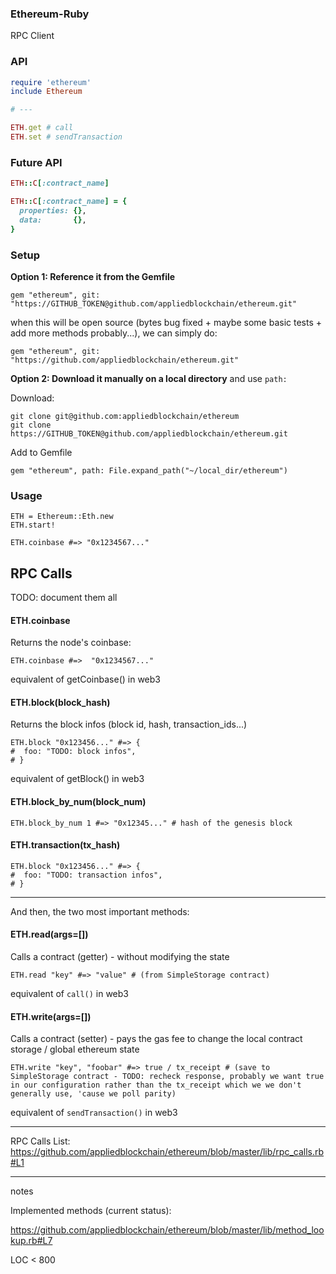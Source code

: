 ### Ethereum-Ruby

RPC Client


### API

```rb
require 'ethereum'
include Ethereum

# ---

ETH.get # call
ETH.set # sendTransaction
```


### Future API


```rb
ETH::C[:contract_name]

ETH::C[:contract_name] = {
  properties: {},
  data:       {},
}
```


### Setup


**Option 1: Reference it from the Gemfile**

    gem "ethereum", git: "https://GITHUB_TOKEN@github.com/appliedblockchain/ethereum.git"

when this will be open source (bytes bug fixed + maybe some basic tests + add more methods probably...), we can simply do:

    gem "ethereum", git: "https://github.com/appliedblockchain/ethereum.git"


**Option 2: Download it manually on a local directory** and use `path:`

Download:

    git clone git@github.com:appliedblockchain/ethereum
    git clone https://GITHUB_TOKEN@github.com/appliedblockchain/ethereum.git

Add to Gemfile

    gem "ethereum", path: File.expand_path("~/local_dir/ethereum")


### Usage

    ETH = Ethereum::Eth.new
    ETH.start!

    ETH.coinbase #=> "0x1234567..."


## RPC Calls

TODO: document them all

#### ETH.coinbase

Returns the node's coinbase:

    ETH.coinbase #=>  "0x1234567..."

equivalent of getCoinbase() in web3

#### ETH.block(block_hash)

Returns the block infos (block id, hash, transaction_ids...)

    ETH.block "0x123456..." #=> {
    #  foo: "TODO: block infos",
    # }


equivalent of getBlock() in web3

#### ETH.block_by_num(block_num)

    ETH.block_by_num 1 #=> "0x12345..." # hash of the genesis block

#### ETH.transaction(tx_hash)

    ETH.block "0x123456..." #=> {
    #  foo: "TODO: transaction infos",
    # }

---

And then, the two most important methods:


#### ETH.read(args=[])

Calls a contract (getter) - without modifying the state


    ETH.read "key" #=> "value" # (from SimpleStorage contract)


equivalent of `call()` in web3


#### ETH.write(args=[])

Calls a contract (setter) - pays the gas fee to change the local contract storage / global ethereum state

    ETH.write "key", "foobar" #=> true / tx_receipt # (save to SimpleStorage contract - TODO: recheck response, probably we want true in our configuration rather than the tx_receipt which we we don't generally use, 'cause we poll parity)


equivalent of `sendTransaction()` in web3


----


RPC Calls List: https://github.com/appliedblockchain/ethereum/blob/master/lib/rpc_calls.rb#L1

---

notes

Implemented methods (current status):

https://github.com/appliedblockchain/ethereum/blob/master/lib/method_lookup.rb#L7


LOC < 800
